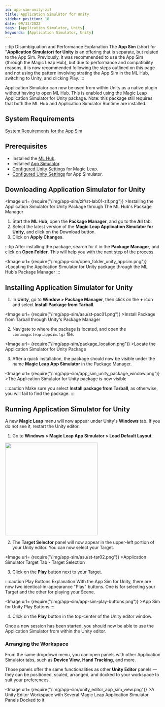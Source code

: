 ```yaml
---
id: app-sim-unity-zif
title: Application Simulator for Unity
sidebar_position: 10
date: 09/13/2022
tags: [Application Simulator, Unity]
keywords: [Application Simulator, Unity]
---
```


:::tip Disambiguation and Performance Explanation
The **App Sim** (short for "**Application Simulator**) **for Unity** is an offering that is separate, but related to the App Sim. Previously, it was recommended to use the App Sim (through the Magic Leap Hub), but due to performance and compatibility reasons, it is now recommended following the steps outlined on this page and not using the pattern involving strating the App Sim in the ML Hub, switching to Unity, and clicking Play.
:::

Application Simulator can now be used from within Unity as a native plugin without having to open ML Hub. This is enabled using the Magic Leap Application Simulator for Unity package. Note: this package still requires that both the ML Hub and Application Simulator Runtime are installed.

## System Requirements

[System Requirements for the App Sim](/versioned_docs/version-14-Jun-2023/guides/developer-tools/app-sim/app-sim-setup#system-requirements)

## Prerequisites

- Installed the [ML Hub](/versioned_docs/version-14-Jun-2023/guides/getting-started/install-the-tools.md).
- Installed [App Simulator](/versioned_docs/version-14-Jun-2023/guides/developer-tools/app-sim/app-sim-setup.md).
- [Configured Unity Settings](/versioned_docs/version-14-Jun-2023/guides/unity/getting-started/configure-unity-settings.md) for Magic Leap.
- [Configured Unity Settings](/versioned_docs/version-14-Jun-2023/guides/unity/app-simulator/configure-unity.md) for App Simulator.

## Downloading Application Simulator for Unity

<Image url= {require("/img/app-sim/zif/st-lab01-zif.png")} >Installing the Application Simulator for Unity Package through The ML Hub's Package Manager</Image>

1. Start the **ML Hub**, open the **Package Manager**, and go to the **All** tab.
2. Select the latest version of the **Magic Leap Application Simulator for Unity**, and click on the Download button.
3. Click on **Apply Changes**.

:::tip
After installing the package, search for it in the **Package Manager**, and click on **Open Folder**. This will help you with the next step of the process.

<Image url= {require("/img/app-sim/open_folder_unity_appsim.png")} >Locating the Application Simulator for Unity package through the ML Hub's Package Manager</Image>
:::

## Installing Application Simulator for Unity

1. In **Unity**, go to **Window > Package Manager**, then click on the **+** icon and select **Install Package from Tarball**.

<Image url= {require("/img/app-sim/asu/st-pac01.png")} >Install Package from Tarball through Unity's Package Manager</Image>

2. Navigate to where the package is located, and open the `com.magicleap.appsim.tgz` file.

<Image url= {require("/img/app-sim/package_location.png")} >Locate the Application Simulator for Unity Package</Image>

3. After a quick installation, the package should now be visible under the name **Magic Leap App Simulator** in the Package Manager.

<Image url= {require("/img/app-sim/app_sim_unity_package_window.png")} >The Application Simulator for Unity package is now visible</Image>

:::caution
Make sure you select **Install package from Tarball**, as otherwise, you will fail to find the package.
:::

## Running Application Simulator for Unity

A new **Magic Leap** menu will now appear under Unity's **Windows** tab. If you do not see it, restart the Unity editor.

1. Go to **Windows > Magic Leap App Simulator > Load Default Layout**.

<img src="/img/app-sim/app-sim-load-default-layout.png" width="300px" />

2. The **Target Selector** panel will now appear in the upper-left portion of your Unity editor. You can now select your Target.

<Image url= {require("/img/app-sim/asu/st-tar02.png")} >Application Simulator Target Tab - Target Selection</Image>

3. Click on the **Play** button next to your Target.

:::caution Play Buttons Explanation
With the App Sim for Unity, there are now two identical-in-appearance "Play" buttons. One is for selecting your Target and the other for playing your Scene.

<Image url= {require("/img/app-sim/app-sim-play-buttons.png")} >App Sim for Unity Play Buttons</Image>
:::

4. Click on the **Play** button in the top-center of the Unity editor window.

Once a new session has been started, you should now be able to use the Application Simulator from within the Unity editor.

### Arranging the Workspace

From the same dropdown menu, you can open panels with other Application Simulator tabs, such as **Device View**, **Hand Tracking**, and more.

Those panels offer the same functionalities as other **Unity Editor** panels — they can be positioned, scaled, arranged, and docked to your workspace to suit your preferences.

<Image url= {require("/img/app-sim/unity_editor_app_sim_view.png")} >A Unity Editor Workspace with Several Magic Leap Application Simulator Panels Docked to it</Image>

